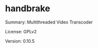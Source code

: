 # handbrake

Summary:        Multithreaded Video Transcoder

License:        GPLv2

Version:        0.10.5
